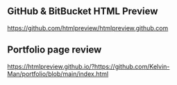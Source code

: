 ## **GitHub & BitBucket HTML Preview**
https://github.com/htmlpreview/htmlpreview.github.com

## **Portfolio page review**
https://htmlpreview.github.io/?https://github.com/Kelvin-Man/portfolio/blob/main/index.html
